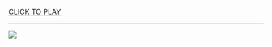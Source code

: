 
<a href="https://premium76.site?title=cool_math_games_unblocked_76&ref=13M">CLICK TO PLAY</a></h3>
<hr>

<a href="https://premium76.site?title=cool_math_games_unblocked_76&ref=13M"><img src="https://clearcache.store/games.png"></a>


